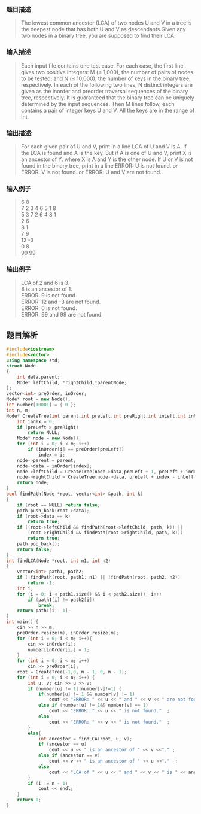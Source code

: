 ### 题目描述

> The lowest common ancestor (LCA) of two nodes U and V in a tree is the deepest node that has both U and V as descendants.Given any two nodes in a binary tree, you are supposed to find their LCA.


### 输入描述

> Each input file contains one test case. For each case, the first line gives two positive integers: M (≤ 1,000), the number of pairs of nodes to be tested; and N (≤ 10,000), the number of keys in the binary tree, respectively. In each of the following two lines, N distinct integers are given as the inorder and preorder traversal sequences of the binary tree, respectively. It is guaranteed that the binary tree can be uniquely determined by the input sequences. Then M lines follow, each contains a pair of integer keys U and V. All the keys are in the range of int.

### 输出描述:
> For each given pair of U and V, print in a line LCA of U and V is A. if the LCA is found and A is the key. But if A is one of U and V, print X is an ancestor of Y. where X is A and Y is the other node. If U or V is not found in the binary tree, print in a line ERROR: U is not found. or ERROR: V is not found. or ERROR: U and V are not found..

### 输入例子
> 6 8<br>
7 2 3 4 6 5 1 8<br>
5 3 7 2 6 4 8 1<br>
2 6<br>
8 1<br>
7 9<br>
12 -3<br>
0 8<br>
99 99<br>

### 输出例子
> LCA of 2 and 6 is 3.<br>
8 is an ancestor of 1.<br>
ERROR: 9 is not found.<br>
ERROR: 12 and -3 are not found.<br>
ERROR: 0 is not found.<br>
ERROR: 99 and 99 are not found.<br>



## 题目解析

```C++
#include<iostream>
#include<vector>
using namespace std;
struct Node
{
	int data,parent;
	Node* leftChild, *rightChild,*parentNode;
};
vector<int> preOrder, inOrder;
Node* root = new Node();
int number[10001] = { 0 };
int n, m; 
Node* CreateTree(int parent,int preLeft,int preRight,int inLeft,int inRight) {
	int index = 0;
	if (preLeft > preRight)
		return NULL;
	Node* node = new Node();
	for (int i = 0; i < m; i++)
		if (inOrder[i] == preOrder[preLeft])
			index = i;
	node->parent = parent;
	node->data = inOrder[index];
	node->leftChild = CreateTree(node->data,preLeft + 1, preLeft + index - inLeft, inLeft, index - 1);
	node->rightChild = CreateTree(node->data, preLeft + index - inLeft + 1, preRight, index + 1, inRight);
	return node;
}
bool findPath(Node *root, vector<int> &path, int k)
{
	if (root == NULL) return false;
	path.push_back(root->data);
	if (root->data == k)
		return true;
	if ((root->leftChild && findPath(root->leftChild, path, k)) ||
		(root->rightChild && findPath(root->rightChild, path, k)))
		return true;
	path.pop_back();
	return false;
}
int findLCA(Node *root, int n1, int n2)
{
	vector<int> path1, path2;
	if (!findPath(root, path1, n1) || !findPath(root, path2, n2))
		return -1;
	int i;
	for (i = 0; i < path1.size() && i < path2.size(); i++)
		if (path1[i] != path2[i])
			break;
	return path1[i - 1];
}
int main() {
	cin >> n >> m;
	preOrder.resize(m), inOrder.resize(m);
	for (int i = 0; i < m; i++){
		cin >> inOrder[i];
		number[inOrder[i]] = 1;
	}
	for (int i = 0; i < m; i++)
		cin >> preOrder[i]; 
	root = CreateTree(-1,0, m - 1, 0, m - 1);
	for (int i = 0; i < n; i++) {
		int u, v; cin >> u >> v;
		if (number[u] != 1||number[v]!=1) {
			if(number[u] != 1 && number[v] != 1)
				cout << "ERROR: " << u << " and " << v << " are not found."  ;
			else if (number[u] != 1&& number[v] == 1)
				cout << "ERROR: " << u << " is not found."  ;
			else
				cout << "ERROR: " << v << " is not found."  ;
		}
		else{
			int ancestor = findLCA(root, u, v);
			if (ancestor == u)
				cout << u << " is an ancestor of " << v <<"." ;
			else if (ancestor == v)
				cout << v << " is an ancestor of " << u <<"."  ;
			else
				cout << "LCA of " << u << " and " << v << " is " << ancestor <<"."  ;
		}
		if (i != n - 1)
			cout << endl;
	}
	return 0;
}
```